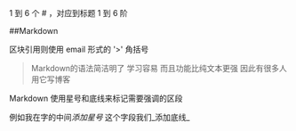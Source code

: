 1 到 6 个 # ，对应到标题 1 到 6 阶

##Markdown


区块引用则使用 email 形式的 '>' 角括号

>Markdown的语法简洁明了
>学习容易
>而且功能比纯文本更强
>因此有很多人用它写博客

Markdown 使用星号和底线来标记需要强调的区段

例如我在字的中间*添加星号*
这个字段我们_添加底线_
